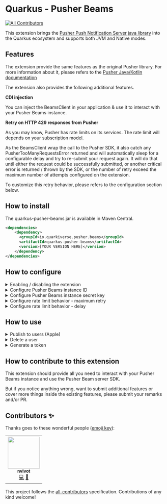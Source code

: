 # Quarkus - Pusher Beams
<!-- ALL-CONTRIBUTORS-BADGE:START - Do not remove or modify this section -->
[![All Contributors](https://img.shields.io/badge/all_contributors-1-orange.svg?style=flat-square)](#contributors-)
<!-- ALL-CONTRIBUTORS-BADGE:END -->

This extension brings the [Pusher Push Notification Server java library](https://github.com/pusher/push-notifications-server-java) into the Quarkus ecosystem and supports both JVM and Native modes.


## Features

The extension provide the same features as the original Pusher library. For more information about it, please refers to the [Pusher Java/Kotlin documentation](https://pusher.com/docs/beams/reference/server-sdk-java-kotlin/)

The extension also provides the following additional features.

**CDI injection**

You can inject the BeamsClient in your application & use it to interact with your Pusher Beams instance.

**Retry on HTTP 429 responses from Pusher**

As you may know, Pusher has rate limits on its services. The rate limit will depends on your subscription model.

As the BeamsClient wrap the call to the Pusher SDK, it also catch any PusherTooManyRequestsError returned and will automatically sleep for a configurable delay and try to re-submit your request again.
It will do that until either the request could be successfully submitted, or another critical error is returned / thrown by the SDK, or the number of retry exceed the maximum number of attempts configured on the extension.

To customize this retry behavior, please refers to the configuration section below.

## How to install

The quarkus-pusher-beams jar is available in Maven Central.

```xml
<dependencies>
    <dependency>
      <groupId>io.quarkiverse.pusher.beams</groupId>
      <artifactId>quarkus-pusher-beams</artifactId>
      <version>[YOUR VERSION HERE]</version>
    </dependency>
</dependencies>
```

## How to configure


<details><summary>Enabling / disabling the extension</summary>
<p>

The extension is enabled by default as long as you include it into your dependencies.
To disable it through configuration, please use the following property.

```
quarkus.pusher.beams.enabled=false
```

</p>
</details>

<details><summary>Configure Pusher Beams instance ID</summary>
<p>

This is a mandatory property. Set the Pusher Beams instance ID to connect to.

```
quarkus.pusher.beams.instance-id=8f9a6e22-2483-49aa-8552-125f1a4c5781
```

</p>
</details>

<details><summary>Configure Pusher Beams instance secret key</summary>
<p>

This is a mandatory property. Set the Pusher Beams instance secret key to connect to.

```
quarkus.pusher.beams.secret-key=C54D42FB7CD2D408DDB22D7A0166F1D
```

</p>
</details>

<details><summary>Configure rate limit behavior - maximum retry</summary>
<p>

Configures the maximum number of attempt the extension will try to re-submit your Pusher operation (i.e publish to users, delete a user, etc.) in case of PusherTooManyRequestError.

**Optional**

**Default value is 5**.

```
quarkus.pusher.beams.rate-limit.max-retry=3
```

</p>
</details>

<details><summary>Configure rate limit behavior - delay</summary>
<p>

Configures the delay in milliseconds between attempts in case of PusherTooManyRequestError.


**Optional**

**Default value is 20 milliseconds**.

```
quarkus.pusher.beams.rate-limit.delay=100
```

</p>
</details>


## How to use


<details><summary>Publish to users (Apple)</summary>
<p>

Here is an example to publish to users using the PublishRequest bean.
The publishToUsers function explicitly throw some exceptions that you'll have to handle but be aware that the Pusher SDK also thrown several runtime exceptions that you may be interested in handling as well depending on your use case.

```java

@ApplicationScoped
public class AppleNotificationExample {

  @Inject
  BeamsClient beamsClient;
  
  public void publish(final List<String> users, final String title, final String subtitle, final String body) {
  
    // Use the PublishRequest object or build your own custom Map as publish request
    final PublishRequest publishRequest = new PublishRequest();
    publishRequest.apns()
                .aps()
                .withBadge(1)
                .withMutableContent();
    publishRequest.apns()
                .aps()
                .alert()
                .withTitle(title)
                .withSubtitle(subtitle)
                .withBody(StringEscapeUtils.unescapeJava(body));
    publishRequest.apns()
                .pusher()
                .withDisableDeliveryTracking();
    
    try {
    
      beamsClient.publishToUsers(users, publishRequest);
      
    } catch (IOException | InterruptedException | URISyntaxException e) {
    
      // Unexpected exception handling here
      
    } catch (PusherAuthError | PusherTooManyRequestsError | PusherMissingInstanceError | PusherValidationError | PusherServerError e) {
    
      // Pusher runtime exception handling here
    }
  }
}

```

</p>
</details>


<details><summary>Delete a user</summary>
<p>

Here is an example to delete a user.
The deleteUser function does not explicitly throw any exception but be aware that the Pusher SDK also thrown several runtime exceptions that you may be interested in handling as well depending on your use case.

```java

@ApplicationScoped
public class DeleteUserExample {

  @Inject
  BeamsClient beamsClient;
  
  public void delete(final String userId) {
  
    try {
    
      beamsClient.deleteUser(userId);
      
    } catch (PusherAuthError | PusherTooManyRequestsError | PusherMissingInstanceError | PusherValidationError | PusherServerError e) {
    
      // Pusher runtime exception handling here
    }
  }
}

```

</p>
</details>


<details><summary>Generate a token</summary>
<p>

Here is an example to generate a token.

```java

@ApplicationScoped
public class GenerateTokenExample {

  @Inject
  BeamsClient beamsClient;
  
  public void generate(final String userId) {
  
      Map<String, Object> tokenInfo = beamsClient.generateToken(userId);
      
      // Do anything you need with token information
      // Usually this is used on your own authentication endpoint to authenticate Pusher beams users.
  }
}

```

</p>
</details>

## How to contribute to this extension

This extension should provide all you need to interact with your Pusher Beams instance and use the Pusher Beam server SDK.

But if you notice anything wrong, want to submit additional features or cover more things inside the existing features, please submit your remarks and/or PR.

## Contributors ✨

Thanks goes to these wonderful people ([emoji key](https://allcontributors.org/docs/en/emoji-key)):

<!-- ALL-CONTRIBUTORS-LIST:START - Do not remove or modify this section -->
<!-- prettier-ignore-start -->
<!-- markdownlint-disable -->
<table>
  <tr>
    <td align="center"><a href="https://github.com/nicolas-vivot"><img src="https://avatars.githubusercontent.com/u/79290619?v=4?s=100" width="100px;" alt=""/><br /><sub><b>nvivot</b></sub></a><br /><a href="https://github.com/quarkiverse/quarkus-pusher-beams/commits?author=nicolas-vivot" title="Code">💻</a> <a href="#maintenance-nicolas-vivot" title="Maintenance">🚧</a></td>
  </tr>
</table>

<!-- markdownlint-restore -->
<!-- prettier-ignore-end -->

<!-- ALL-CONTRIBUTORS-LIST:END -->

This project follows the [all-contributors](https://github.com/all-contributors/all-contributors) specification. Contributions of any kind welcome!
